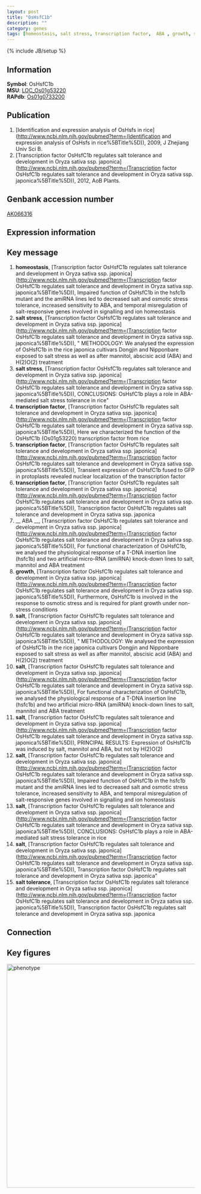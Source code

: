```yaml
---
layout: post
title: "OsHsfC1b"
description: ""
category: genes
tags: [homeostasis, salt stress, transcription factor,  ABA , growth, salt, salt tolerance, Gene]
---
```

{% include JB/setup %}

## Information
__Symbol__: OsHsfC1b  
__MSU__: [LOC_Os01g53220](http://rice.plantbiology.msu.edu/cgi-bin/ORF_infopage.cgi?orf=LOC_Os01g53220)  
__RAPdb__: [Os01g0733200](http://rapdb.dna.affrc.go.jp/viewer/gbrowse_details/irgsp1?name=Os01g0733200)  

## Publication
1. [Identification and expression analysis of OsHsfs in rice](http://www.ncbi.nlm.nih.gov/pubmed?term=(Identification and expression analysis of OsHsfs in rice%5BTitle%5D)), 2009, J Zhejiang Univ Sci B.
2. [Transcription factor OsHsfC1b regulates salt tolerance and development in Oryza sativa ssp. japonica](http://www.ncbi.nlm.nih.gov/pubmed?term=(Transcription factor OsHsfC1b regulates salt tolerance and development in Oryza sativa ssp. japonica%5BTitle%5D)), 2012, AoB Plants.

## Genbank accession number
[AK066316](http://www.ncbi.nlm.nih.gov/nuccore/AK066316)

## Expression information

## Key message
1. __homeostasis__, [Transcription factor OsHsfC1b regulates salt tolerance and development in Oryza sativa ssp. japonica](http://www.ncbi.nlm.nih.gov/pubmed?term=(Transcription factor OsHsfC1b regulates salt tolerance and development in Oryza sativa ssp. japonica%5BTitle%5D)),  Impaired function of OsHsfC1b in the hsfc1b mutant and the amiRNA lines led to decreased salt and osmotic stress tolerance, increased sensitivity to ABA, and temporal misregulation of salt-responsive genes involved in signalling and ion homeostasis
2. __salt stress__, [Transcription factor OsHsfC1b regulates salt tolerance and development in Oryza sativa ssp. japonica](http://www.ncbi.nlm.nih.gov/pubmed?term=(Transcription factor OsHsfC1b regulates salt tolerance and development in Oryza sativa ssp. japonica%5BTitle%5D)), " METHODOLOGY: We analysed the expression of OsHsfC1b in the rice japonica cultivars Dongjin and Nipponbare exposed to salt stress as well as after mannitol, abscisic acid (ABA) and H(2)O(2) treatment
3. __salt stress__, [Transcription factor OsHsfC1b regulates salt tolerance and development in Oryza sativa ssp. japonica](http://www.ncbi.nlm.nih.gov/pubmed?term=(Transcription factor OsHsfC1b regulates salt tolerance and development in Oryza sativa ssp. japonica%5BTitle%5D)),  CONCLUSIONS: OsHsfC1b plays a role in ABA-mediated salt stress tolerance in rice"
4. __transcription factor__, [Transcription factor OsHsfC1b regulates salt tolerance and development in Oryza sativa ssp. japonica](http://www.ncbi.nlm.nih.gov/pubmed?term=(Transcription factor OsHsfC1b regulates salt tolerance and development in Oryza sativa ssp. japonica%5BTitle%5D)),  Here we characterized the function of the OsHsfC1b (Os01g53220) transcription factor from rice
5. __transcription factor__, [Transcription factor OsHsfC1b regulates salt tolerance and development in Oryza sativa ssp. japonica](http://www.ncbi.nlm.nih.gov/pubmed?term=(Transcription factor OsHsfC1b regulates salt tolerance and development in Oryza sativa ssp. japonica%5BTitle%5D)),  Transient expression of OsHsfC1b fused to GFP in protoplasts revealed nuclear localization of the transcription factor
6. __transcription factor__, [Transcription factor OsHsfC1b regulates salt tolerance and development in Oryza sativa ssp. japonica](http://www.ncbi.nlm.nih.gov/pubmed?term=(Transcription factor OsHsfC1b regulates salt tolerance and development in Oryza sativa ssp. japonica%5BTitle%5D)), Transcription factor OsHsfC1b regulates salt tolerance and development in Oryza sativa ssp. japonica
7. __ ABA __, [Transcription factor OsHsfC1b regulates salt tolerance and development in Oryza sativa ssp. japonica](http://www.ncbi.nlm.nih.gov/pubmed?term=(Transcription factor OsHsfC1b regulates salt tolerance and development in Oryza sativa ssp. japonica%5BTitle%5D)),  For functional characterization of OsHsfC1b, we analysed the physiological response of a T-DNA insertion line (hsfc1b) and two artificial micro-RNA (amiRNA) knock-down lines to salt, mannitol and ABA treatment
8. __growth__, [Transcription factor OsHsfC1b regulates salt tolerance and development in Oryza sativa ssp. japonica](http://www.ncbi.nlm.nih.gov/pubmed?term=(Transcription factor OsHsfC1b regulates salt tolerance and development in Oryza sativa ssp. japonica%5BTitle%5D)),  Furthermore, OsHsfC1b is involved in the response to osmotic stress and is required for plant growth under non-stress conditions
9. __salt__, [Transcription factor OsHsfC1b regulates salt tolerance and development in Oryza sativa ssp. japonica](http://www.ncbi.nlm.nih.gov/pubmed?term=(Transcription factor OsHsfC1b regulates salt tolerance and development in Oryza sativa ssp. japonica%5BTitle%5D)), " METHODOLOGY: We analysed the expression of OsHsfC1b in the rice japonica cultivars Dongjin and Nipponbare exposed to salt stress as well as after mannitol, abscisic acid (ABA) and H(2)O(2) treatment
10. __salt__, [Transcription factor OsHsfC1b regulates salt tolerance and development in Oryza sativa ssp. japonica](http://www.ncbi.nlm.nih.gov/pubmed?term=(Transcription factor OsHsfC1b regulates salt tolerance and development in Oryza sativa ssp. japonica%5BTitle%5D)),  For functional characterization of OsHsfC1b, we analysed the physiological response of a T-DNA insertion line (hsfc1b) and two artificial micro-RNA (amiRNA) knock-down lines to salt, mannitol and ABA treatment
11. __salt__, [Transcription factor OsHsfC1b regulates salt tolerance and development in Oryza sativa ssp. japonica](http://www.ncbi.nlm.nih.gov/pubmed?term=(Transcription factor OsHsfC1b regulates salt tolerance and development in Oryza sativa ssp. japonica%5BTitle%5D)),  PRINCIPAL RESULTS: Expression of OsHsfC1b was induced by salt, mannitol and ABA, but not by H(2)O(2)
12. __salt__, [Transcription factor OsHsfC1b regulates salt tolerance and development in Oryza sativa ssp. japonica](http://www.ncbi.nlm.nih.gov/pubmed?term=(Transcription factor OsHsfC1b regulates salt tolerance and development in Oryza sativa ssp. japonica%5BTitle%5D)),  Impaired function of OsHsfC1b in the hsfc1b mutant and the amiRNA lines led to decreased salt and osmotic stress tolerance, increased sensitivity to ABA, and temporal misregulation of salt-responsive genes involved in signalling and ion homeostasis
13. __salt__, [Transcription factor OsHsfC1b regulates salt tolerance and development in Oryza sativa ssp. japonica](http://www.ncbi.nlm.nih.gov/pubmed?term=(Transcription factor OsHsfC1b regulates salt tolerance and development in Oryza sativa ssp. japonica%5BTitle%5D)),  CONCLUSIONS: OsHsfC1b plays a role in ABA-mediated salt stress tolerance in rice
14. __salt__, [Transcription factor OsHsfC1b regulates salt tolerance and development in Oryza sativa ssp. japonica](http://www.ncbi.nlm.nih.gov/pubmed?term=(Transcription factor OsHsfC1b regulates salt tolerance and development in Oryza sativa ssp. japonica%5BTitle%5D)), Transcription factor OsHsfC1b regulates salt tolerance and development in Oryza sativa ssp. japonica"
15. __salt tolerance__, [Transcription factor OsHsfC1b regulates salt tolerance and development in Oryza sativa ssp. japonica](http://www.ncbi.nlm.nih.gov/pubmed?term=(Transcription factor OsHsfC1b regulates salt tolerance and development in Oryza sativa ssp. japonica%5BTitle%5D)), Transcription factor OsHsfC1b regulates salt tolerance and development in Oryza sativa ssp. japonica

## Connection

## Key figures
<img src="http://ricencode.github.io/images/OsHsfC1b.pheno.png" alt="phenotype"  style="width: 600px;"/>



